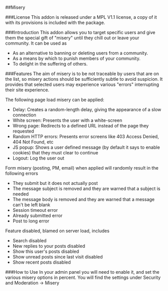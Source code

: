##Misery

###License
This addon is released under a MPL V1.1 license, a copy of it with its provisions is included with the package.

###Introduction
This addon allows you to target specific users and give them the special gift of "misery" until they chill out or leave your community.
It can be used as

* As an alternative to banning or deleting users from a community.
* As a means by which to punish members of your community.
* To delight in the suffering of others.

###Features
The aim of misery is to be not traceable by users that are on the list, so misery actions should be sufficiently subtle to avoid suspicion. It provides that selected users may experience various "errors" interrupting their site experience.

The following page load misery can be applied:

* Delay: Creates a random-length delay, giving the appearance of a slow connection
* White screen: Presents the user with a white-screen
* Wrong page: Redirects to a defined URL instead of the page they requested
* Random HTTP errors: Presents error screens like 403 Access Denied, 404 Not Found, etc
* JS popup: Shows a user defined message (by default it says to enable cookies) that they must clear to continue
* Logout: Log the user out

Form misery (posting, PM, email) when applied will randomly result in the following errors

* They submit but it does not actually post
* The message subject is removed and they are warned that a subject is needed
* The message body is removed and they are warned that a message can't be left blank
* Session timeout error
* Already submitted error
* Post to long error

Feature disabled, blamed on server load, includes 

* Search disabled
* New replies to your posts disabled
* Show this user's posts disabled
* Show unread posts since last visit disabled
* Show recent posts disabled

###How to Use
In your admin panel you will need to enable it, and set the various misery options in percent.  You will find the settings under Security and Moderation -> Misery